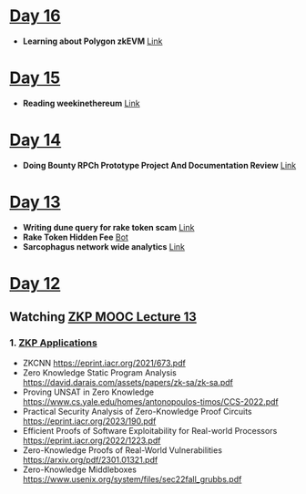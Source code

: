 # [Day 16](https://youtu.be/bJH3uwXIY8I)
- **Learning about Polygon zkEVM** [Link](https://zkevm.polygon.technology/introduction)



# [Day 15](https://youtu.be/UUgNIY9bQys)
- **Reading weekinethereum** [Link](https://weekinethereum.substack.com/p/week-in-ethereum-news-april-22-2023) 



# [Day 14](https://youtu.be/I3n7t_qhgyc)
- **Doing Bounty RPCh Prototype Project And Documentation Review** [Link](https://bounties.gitcoin.co/issue/29839)



# [Day 13](https://youtu.be/aGee3LdEtbE)
- **Writing dune query for rake token scam** [Link](https://dune.com/bhagirathnath18/all-time-fee-collected-by-rake-token)
- **Rake Token Hidden Fee** [Bot](https://explorer.forta.network/bot/0x601412378e2cea526d390f3e0a275f6b0e4bb2e549aedb2a577158d323b36842) 
- **Sarcophagus network wide analytics** [Link](https://dune.com/bhagirathnath18/sarcophagus-network-wide-analytics)



# [Day 12](https://youtu.be/iPjf1Vp1too)
## Watching [ZKP MOOC Lecture 13](https://youtube.com/playlist?list=PLS01nW3Rtgor9mqIK8fqtEwqxg_aP2lr2)
### 1. [ZKP Applications](https://www.youtube.com/watch?v=tbEsv2afhko)
  - ZKCNN https://eprint.iacr.org/2021/673.pdf
  - Zero Knowledge Static Program Analysis  https://david.darais.com/assets/papers/zk-sa/zk-sa.pdf
  - Proving UNSAT in Zero Knowledge https://www.cs.yale.edu/homes/antonopoulos-timos/CCS-2022.pdf
  - Practical Security Analysis of Zero-Knowledge Proof Circuits https://eprint.iacr.org/2023/190.pdf
  - Efficient Proofs of Software Exploitability for Real-world Processors https://eprint.iacr.org/2022/1223.pdf
  - Zero-Knowledge Proofs of Real-World Vulnerabilities https://arxiv.org/pdf/2301.01321.pdf
  - Zero-Knowledge Middleboxes https://www.usenix.org/system/files/sec22fall_grubbs.pdf

